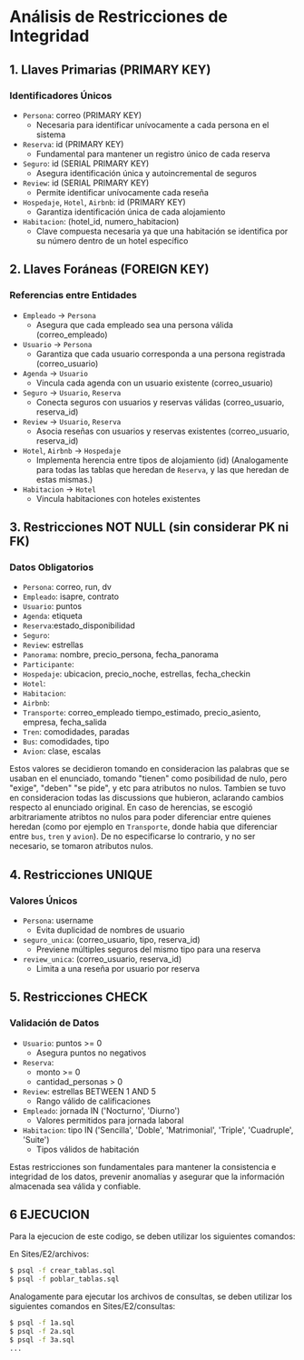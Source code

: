 # Análisis de Restricciones de Integridad

## 1. Llaves Primarias (PRIMARY KEY)

### Identificadores Únicos
- `Persona`: correo (PRIMARY KEY)
  - Necesaria para identificar unívocamente a cada persona en el sistema
- `Reserva`: id (PRIMARY KEY)
  - Fundamental para mantener un registro único de cada reserva
- `Seguro`: id (SERIAL PRIMARY KEY)
  - Asegura identificación única y autoincremental de seguros
- `Review`: id (SERIAL PRIMARY KEY)
  - Permite identificar unívocamente cada reseña
- `Hospedaje`, `Hotel`, `Airbnb`: id (PRIMARY KEY)
  - Garantiza identificación única de cada alojamiento
- `Habitacion`: (hotel_id, numero_habitacion)
  - Clave compuesta necesaria ya que una habitación se identifica por su número dentro de un hotel específico

## 2. Llaves Foráneas (FOREIGN KEY)

### Referencias entre Entidades
- `Empleado` → `Persona`
  - Asegura que cada empleado sea una persona válida
  (correo_empleado)
- `Usuario` → `Persona`
  - Garantiza que cada usuario corresponda a una persona registrada
  (correo_usuario)
- `Agenda` → `Usuario`
  - Vincula cada agenda con un usuario existente
  (correo_usuario)
- `Seguro` → `Usuario`, `Reserva`
  - Conecta seguros con usuarios y reservas válidas
  (correo_usuario, reserva_id)
- `Review` → `Usuario`, `Reserva`
  - Asocia reseñas con usuarios y reservas existentes
  (correo_usuario, reserva_id)
- `Hotel`, `Airbnb` → `Hospedaje`
  - Implementa herencia entre tipos de alojamiento
  (id)
  (Analogamente para todas las tablas que heredan de `Reserva`, y las que heredan de estas mismas.)
- `Habitacion` → `Hotel`
  - Vincula habitaciones con hoteles existentes

## 3. Restricciones NOT NULL (sin considerar PK ni FK)

### Datos Obligatorios
- `Persona`: correo, run, dv
- `Empleado`: isapre, contrato
- `Usuario`: puntos
- `Agenda`: etiqueta
- `Reserva`:estado_disponibilidad
- `Seguro`:
- `Review`: estrellas
- `Panorama`: nombre, precio_persona, fecha_panorama
- `Participante`:
- `Hospedaje`: ubicacion, precio_noche, estrellas, fecha_checkin
- `Hotel`: 
- `Habitacion`: 
- `Airbnb`:
- `Transporte`: correo_empleado tiempo_estimado, precio_asiento, empresa, fecha_salida
- `Tren`: comodidades, paradas
- `Bus`: comodidades, tipo
- `Avion`: clase, escalas

Estos valores se decidieron tomando en consideracion las palabras que se usaban en el enunciado, tomando "tienen" como posibilidad de nulo, pero "exige", "deben" "se pide", y etc para atributos no nulos. Tambien se tuvo en consideracion todas las discussions que hubieron, aclarando cambios respecto al enunciado original. En caso de herencias, se escogió arbitrariamente atribtos no nulos para poder diferenciar entre quienes heredan (como por ejemplo en `Transporte`, donde habia que diferenciar entre `bus`, `tren` y `avion`). De no especificarse  lo contrario, y no ser necesario, se tomaron atributos nulos. 

## 4. Restricciones UNIQUE

### Valores Únicos
- `Persona`: username
  - Evita duplicidad de nombres de usuario
- `seguro_unica`: (correo_usuario, tipo, reserva_id)
  - Previene múltiples seguros del mismo tipo para una reserva
- `review_unica`: (correo_usuario, reserva_id)
  - Limita a una reseña por usuario por reserva

## 5. Restricciones CHECK

### Validación de Datos
- `Usuario`: puntos >= 0
  - Asegura puntos no negativos
- `Reserva`: 
  - monto >= 0
  - cantidad_personas > 0
- `Review`: estrellas BETWEEN 1 AND 5
  - Rango válido de calificaciones
- `Empleado`: jornada IN ('Nocturno', 'Diurno')
  - Valores permitidos para jornada laboral
- `Habitacion`: tipo IN ('Sencilla', 'Doble', 'Matrimonial', 'Triple', 'Cuadruple', 'Suite')
  - Tipos válidos de habitación

Estas restricciones son fundamentales para mantener la consistencia e integridad de los datos, prevenir anomalías y asegurar que la información almacenada sea válida y confiable.

## 6 EJECUCION

Para la ejecucion de este codigo, se deben utilizar los siguientes comandos:

En Sites/E2/archivos:
```bash
$ psql -f crear_tablas.sql
$ psql -f poblar_tablas.sql
```

Analogamente para ejecutar los archivos de consultas, se deben utilizar los siguientes comandos en Sites/E2/consultas:

```bash
$ psql -f 1a.sql
$ psql -f 2a.sql
$ psql -f 3a.sql
...
```